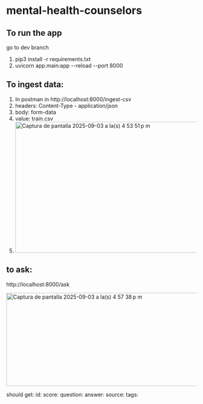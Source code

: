 # mental-health-counselors

## To run the app
 go to dev branch
 
1. pip3 install -r requirements.txt
2. uvicorn app.main:app --reload --port 8000

## To ingest data:
 1. In postman in http://localhost:8000/ingest-csv
 2. headers: Content-Type - application/json
 3. body: form-data
 4. value: train.csv
 5. <img width="661" height="346" alt="Captura de pantalla 2025-09-03 a la(s) 4 53 51 p m" src="https://github.com/user-attachments/assets/5c33d8bc-40a3-47d8-b63f-9253b9d42581" />

 ## to ask:
 http://localhost:8000/ask
 
<img width="890" height="246" alt="Captura de pantalla 2025-09-03 a la(s) 4 57 38 p m" src="https://github.com/user-attachments/assets/14330d4e-f4a3-404b-842b-0b946885bbeb" />

should get:
 id: 
score: 
question: 
answer: 
source: 
tags: 
